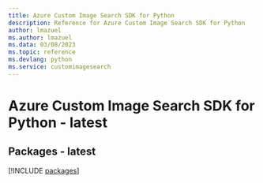 ```yaml
---
title: Azure Custom Image Search SDK for Python
description: Reference for Azure Custom Image Search SDK for Python
author: lmazuel
ms.author: lmazuel
ms.data: 03/08/2023
ms.topic: reference
ms.devlang: python
ms.service: customimagesearch
---
```

# Azure Custom Image Search SDK for Python - latest
## Packages - latest
[!INCLUDE [packages](custom-image-search-index.md)]
